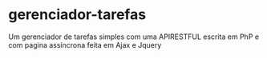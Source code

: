 # gerenciador-tarefas
Um gerenciador de tarefas simples com uma APIRESTFUL escrita em PhP e com pagina assíncrona feita em Ajax e Jquery
